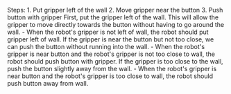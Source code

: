 

Steps:  1. Put gripper left of the wall  2. Move gripper near the button  3. Push button with gripper
    First, put the gripper left of the wall. This will allow the gripper to move directly towards the button without having to go around the wall.
    - When the robot's gripper is not left of wall, the robot should put gripper left of wall.
    If the gripper is near the button but not too close, we can push the button without running into the wall.
    - When the robot's gripper is near button and the robot's gripper is not too close to wall, the robot should push button with gripper.
    If the gripper is too close to the wall, push the button slightly away from the wall.
    - When the robot's gripper is near button and the robot's gripper is too close to wall, the robot should push button away from wall.